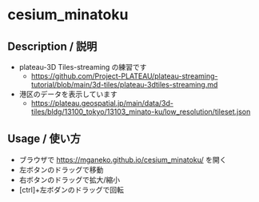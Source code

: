 # cesium_minatoku

## Description / 説明

- plateau-3D Tiles-streaming の練習です
  - https://github.com/Project-PLATEAU/plateau-streaming-tutorial/blob/main/3d-tiles/plateau-3dtiles-streaming.md
- 港区のデータを表示しています
  - https://plateau.geospatial.jp/main/data/3d-tiles/bldg/13100_tokyo/13103_minato-ku/low_resolution/tileset.json


## Usage / 使い方

- ブラウザで https://mganeko.github.io/cesium_minatoku/ を開く
- 左ボタンのドラッグで移動
- 右ボタンのドラッグで拡大/縮小
- [ctrl]+左ボダンのドラッグで回転

